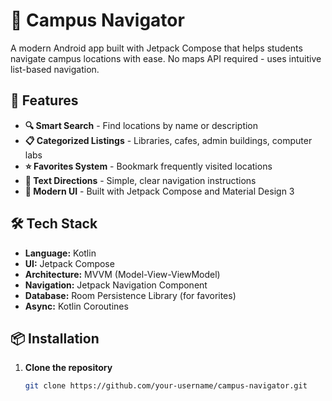 # 🏫 Campus Navigator

A modern Android app built with Jetpack Compose that helps students navigate campus locations with ease. No maps API required - uses intuitive list-based navigation.

## 📱 Features

- **🔍 Smart Search** - Find locations by name or description
- **📋 Categorized Listings** - Libraries, cafes, admin buildings, computer labs
- **⭐ Favorites System** - Bookmark frequently visited locations
- **🚶 Text Directions** - Simple, clear navigation instructions
- **🎨 Modern UI** - Built with Jetpack Compose and Material Design 3

## 🛠️ Tech Stack

- **Language:** Kotlin
- **UI:** Jetpack Compose
- **Architecture:** MVVM (Model-View-ViewModel)
- **Navigation:** Jetpack Navigation Component
- **Database:** Room Persistence Library (for favorites)
- **Async:** Kotlin Coroutines

## 📦 Installation

1. **Clone the repository**
   ```bash
   git clone https://github.com/your-username/campus-navigator.git
